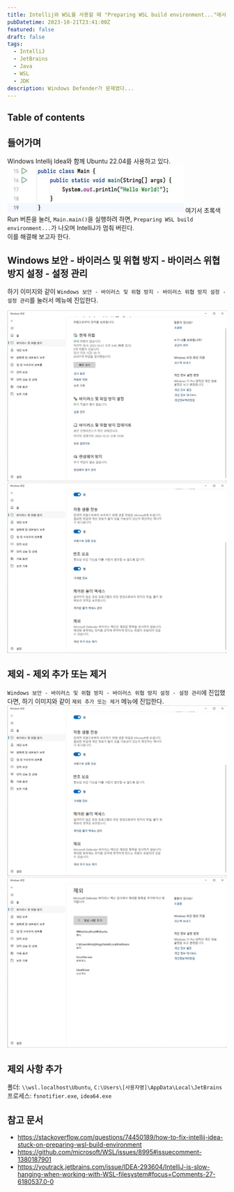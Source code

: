 ```yaml
---
title: Intellij와 WSL를 사용할 때 "Preparing WSL build environment..."에서 멈춤 현상 해결하기
pubDatetime: 2023-10-21T23:41:00Z
featured: false
draft: false
tags:
  - IntelliJ
  - JetBrains
  - Java
  - WSL
  - JDK
description: Windows Defender가 문제였다...
---
```


## Table of contents

## 들어가며

Windows Intellij Idea와 함께 Ubuntu 22.04를 사용하고 있다.  
![](/src/assets/image/how-to-fix-intellij-idea-stuck-on-preparing-wsl-build-environment-1697899532148.jpeg)
여기서 초록색 Run 버튼을 눌러, `Main.main()`을 실행하려 하면, `Preparing WSL build environment...`가 나오며 IntelliJ가 멈춰 버린다.  
이를 해결해 보고자 한다.

## Windows 보안 - 바이러스 및 위협 방지 - 바이러스 위협 방지 설정 - 설정 관리

하기 이미지와 같이 `Windows 보안 - 바이러스 및 위협 방지 - 바이러스 위협 방지 설정 - 설정 관리`를 눌러서 메뉴에 진입한다.

![](/src/assets/image/how-to-fix-intellij-idea-stuck-on-preparing-wsl-build-environment-1697899742499.jpeg)
![](src/assets/image/how-to-fix-intellij-idea-stuck-on-preparing-wsl-build-environment-1697899819740.jpeg)

## 제외 - 제외 추가 또는 제거

`Windows 보안 - 바이러스 및 위협 방지 - 바이러스 위협 방지 설정 - 설정 관리`에 진입했다면, 하기 이미지와 같이 `제외 추가 또는 제거` 메뉴에 진입한다.
![](src/assets/image/how-to-fix-intellij-idea-stuck-on-preparing-wsl-build-environment-1697899819740.jpeg)
![](/src/assets/image/how-to-fix-intellij-idea-stuck-on-preparing-wsl-build-environment-1697899855742.jpeg)

## 제외 사항 추가

폴더: `\\wsl.localhost\Ubuntu`, `C:\Users\[사용자명]\AppData\Local\JetBrains`
프로세스: `fsnotifier.exe`, `idea64.exe`

## 참고 문서

- <https://stackoverflow.com/questions/74450189/how-to-fix-intellij-idea-stuck-on-preparing-wsl-build-environment>
- <https://github.com/microsoft/WSL/issues/8995#issuecomment-1380187901>
- <https://youtrack.jetbrains.com/issue/IDEA-293604/IntelliJ-is-slow-hanging-when-working-with-WSL-filesystem#focus=Comments-27-6180537.0-0>
